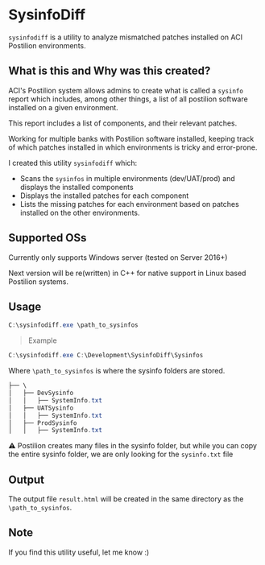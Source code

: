 <!-- title: SysinfoDiff -->
# SysinfoDiff

`sysinfodiff` is a utility to analyze mismatched patches installed on ACI Postilion environments.

## What is this and Why was this created?

ACI's Postilion system allows admins to create what is called a `sysinfo` report which includes, among other things, a list of all postilion software installed on a given environment.

This report includes a list of components, and their relevant patches.

Working for multiple banks with Postilion software installed, keeping track of which patches installed in which environments is tricky and error-prone.

I created this utility `sysinfodiff` which:
* Scans the `sysinfos` in multiple environments (dev/UAT/prod) and displays the installed components
* Displays the installed patches for each component
* Lists the missing patches for each environment based on patches installed on the other environments.

## Supported OSs
Currently only supports Windows server (tested on Server 2016+)

Next version will be re(written) in C++ for native support in Linux based Postilion systems.

## Usage

```Powershell
C:\sysinfodiff.exe \path_to_sysinfos
```

>Example
```Powershell
C:\sysinfodiff.exe C:\Development\SysinfoDiff\Sysinfos
```
   Where `\path_to_sysinfos` is where the sysinfo folders are stored.

```powershell
├── \
│   ├── DevSysinfo
│   │   ├── SystemInfo.txt
│   ├── UATSysinfo
│   │   ├── SystemInfo.txt
│   ├── ProdSysinfo
│   │   ├── SystemInfo.txt
```


⚠️ Postilion creates many files in the sysinfo folder, but while you can copy the entire sysinfo folder, we are only looking for the `sysinfo.txt` file


## Output

The output file `result.html` will be created in the same directory as the `\path_to_sysinfos`.


## Note
If you find this utility useful, let me know :)
